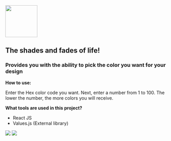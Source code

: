 <div align="left">
  <img width="100" height="100" src="https://lh3.googleusercontent.com/fife/AAWUweXAzXJY6lVo8Zuov7vJK6d2ZJ-fLnnrlv3A-3YCvE_XNslse6mXks1e3IBmbx2ypWgxavEiAUb1jy5G4d6FD27lTB0husnbGo-DIdjt7pKF8nIeYOB0zz6fp4DeJs3skGKYoOCMFyVpLfZBM9jT36r-0fQctJt06rghS1x1YyXp2Qm6CP02RgK_fsbOEd_PCpQ2cXnRETgXUQ9IvyIM8MfPCiKzLtL9-gjT2k37Z8Hmk8znFQPy0eomdNdd_mTamGAS7I4HANjdgNX1JEioe5Vm_LvAOyPcNzsFkBl8rOzHTl9iVsiDm1uFVHSnjMgDPbmiAaWR447p61CAFWbg243uM5hQEv4Os5d-shP2BruSaD0vIAnHllwUOWGRbYB9jl9jo21CGZ8Etasm2VdLavBorpMVvhuPAGCs925KAj5bIzVDyBZ_l06moX9_-ooPw8SGFCPt0Qt44FgdeaKBpVh3D678fpWkJf8I3kb1WLmpkSpOMK02OB7iwEB_XGRGkfEOf35LoicfOyunGpTuZHhCYP9sNxmnz0dqH5bZ0P4su28Jq5UykyvVVhGOE8L31hGMEe3VJjMq3AQ9tnVqP9C0GoE15Hf3l9GPpJxHieQHqV7FUWskUttRJsE_dgBoQpUW8BoQV4KEENDuM0YatYHaRt83ROSK1bFLBP6XxPBCwXDrJCJSlCknxEIkeTcdfjmfj6BiuU8B5oCRUxpid-FPzDGtWBNQ2J8=w1920-h880-ft">
</div>

## The shades and fades of life!

### Provides you with the ability to pick the color you want for your design

**How to use:**

Enter the Hex color code you want. Next, enter a number from 1 to 100. The lower the number, the more colors you will receive.

**What tools are used in this project?**
* React JS
* Values.js (External library)


<div align="left">
  <img src="https://lh3.googleusercontent.com/fife/AAWUweXp_SqamEvaqiTqE6Bv7EhgXrTI10FFkSSd5nsUUm61BjUgOQZyK82k_4ax3aDh9atnRn54-ukTcnGCeKthyFDG6xPiwUfcikAj2s_GSJWFuYNX3EyJQr9hQp2V6v4gQbLvGMAXqTZPkFpgN9l6smwe1iaQHvzsC1DxMytO5l-f2Xvi2OhX7LYt_x3wDwPmX7QOZ07MPvws-geYNu_n77RA6faAAfBIpEgAtVdzRoxgK8yj0Ht2ebwK12f6BUyyN9TYR-DU1_3mDmTqhclRw8FsaUzrbRWJ9HP8tHzzOP586ZdmHToc_GEUH_3s5LG4QZw3c5xRlENh-U1AHxM6uUO5_SVGKNgOJGZ6U2hK9XRqntdTr4htWtdRkX2LKkDFrVOaoqI2BGFFVjU6klYfwQ1h5tOAzUUe_GhdvZ3ZfJxh1Bcy5LPSgrgd_m_UotKPPkVhvTsiEp4XYJ9gSjaIp6CWVSPjyxi2rM9J3ujrkwNStEyW_sCAEyiQi3GFeNggC4jIWS4C58Asm5061cLDcnkKthaz4Qwebd86_hjxFGArXFglrPNb4LQ0AjDEpWOAjyP5xz4f9AtPwz2keIcesPzUh8gYEZrw63_17Y3qk1ucteTGyUYSJiAfC6LU3JwFsCpLMikEhiCQ_Zhi2N41uC47F73EEcfgrEVwwWniogD6oQkAEVc6Xw4h-lsoLPW9W1qRr2sqQV3mEb8L4YW_F8S1Umwd35XHtaw=w1920-h937-ft">
    <img src="https://lh3.googleusercontent.com/fife/AAWUweVVFNaNa-3xXcdA3n9sPy9XwsCG40XkUOSVMcaA4xfb5Bp_KBCXB6XK4cAyObmXnjrp9rmLDFyR-MQIH6B_rIisQLa7y9f1KqyETbww0FXn9slpOK7ys6HeaBJObBuKFFBJYLCRjnWooD6uVajq6yy10r1ecJyAGqP8Sb14ahfm1DsnvgLVWPPxFc7D4K81oj7nZsIr0F90z9gb84_qa26iTXJZQwPAXwtUMr8wCw72WDlVgKrFZp9eeHHpI7jCBHxa8DFHHEEPBZHrjkl-K1zLxEpx7sy4-zcUZVM-QfWrOddgz6ni7B37s1J-Qq1jNSyChDujfG_iOQ3_ur6sh4owjyD1bYBRPCwxzIukPhEd55XftSHKEUVXICBDpvR7QWjBp-_iv1PynIY2IaCxkORUpJF4rEPxxXezmhCI4isq7OUwPsjL-wYAczmozjwu_IYb_Ytn07eFPrPbRz0nWWeB3G-1uW34JJ5MBfWgKS2XErhNdQC2tCQLI9w8goqRWy38951yOdPHCg2XWMOA1F4F4xm4YaMv-OdmjH-rlbWHv0j38G9mYi_znLDuz0Bi4Ayfy3VyMW-WCbBqbtSrf1XLPNewSpUD15UyvoWNdYktpkQ-_z_AA9kdLVqUDbF7hL17a-1GTOrHJCdFfsF1BfGD6Rc0Cn1d4hz02zwYyJ5xgwFq53hqmbvaOz00S9l5Yia94JrZgMJ4hl8rffSJt4BVdV2XXimZ_Pc=w1920-h937-ft">
</div>

